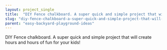 ```yaml
---
layout: project_single
title:  "DIY Fence chalkboard. A super quick and simple project that will create hours and hours of fun for your kids!"
slug: "diy-fence-chalkboard-a-super-quick-and-simple-project-that-will-create-hours-and-hours"
parent: "easy-backyard-playground-ideas"
---
```

DIY Fence chalkboard. A super quick and simple project that will create hours and hours of fun for your kids!